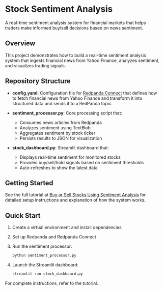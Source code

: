 # Stock Sentiment Analysis

A real-time sentiment analysis system for financial markets that helps traders make informed buy/sell decisions based on news sentiment.

## Overview

This project demonstrates how to build a real-time sentiment analysis system that ingests financial news from Yahoo Finance, analyzes sentiment, and visualizes trading signals.

## Repository Structure

- **config.yaml**: Configuration file for [Redpanda Connect](https://docs.redpanda.com/redpanda-connect/home/) that defines how to fetch financial news from Yahoo Finance and transform it into structured data and sends it to a RedPanda topic.

- **sentiment_processor.py**: Core processing script that:
  - Consumes news articles from Redpanda
  - Analyzes sentiment using TextBlob
  - Aggregates sentiment by stock ticker
  - Persists results to JSON for visualization

- **stock_dashboard.py**: Streamlit dashboard that:
  - Displays real-time sentiment for monitored stocks
  - Provides buy/sell/hold signals based on sentiment thresholds
  - Auto-refreshes to show the latest data

## Getting Started

See the full tutorial at [Buy or Sell Stocks Using Sentiment Analysis](https://redpanda.com/blog) for detailed setup instructions and explanation of how the system works.

## Quick Start

1. Create a virtual environment and install dependencies
2. Set up Redpanda and Redpanda Connect
3. Run the sentiment processor:
   ```bash
   python sentiment_processor.py
   ```

4. Launch the Streamlit dashboard:
   ```bash
   streamlit run stock_dashboard.py
   ```

For complete instructions, refer to the tutorial.


